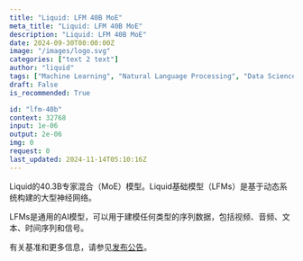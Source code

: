 ```yaml
---
title: "Liquid: LFM 40B MoE"
meta_title: "Liquid: LFM 40B MoE"
description: "Liquid: LFM 40B MoE"
date: 2024-09-30T00:00:00Z
image: "/images/logo.svg"
categories: ["text 2 text"]
author: "liquid"
tags: ["Machine Learning", "Natural Language Processing", "Data Science", "Generative AI", "Computer Vision"]
draft: False
is_recommended: True

id: "lfm-40b"
context: 32768
input: 1e-06
output: 2e-06
img: 0
request: 0
last_updated: 2024-11-14T05:10:16Z
---
```


Liquid的40.3B专家混合（MoE）模型。Liquid基础模型（LFMs）是基于动态系统构建的大型神经网络。

LFMs是通用的AI模型，可以用于建模任何类型的序列数据，包括视频、音频、文本、时间序列和信号。

有关基准和更多信息，请参见[发布公告](https://www.liquid.ai/liquid-foundation-models)。


